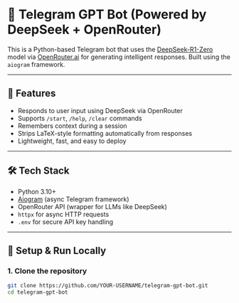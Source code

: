 # 🤖 Telegram GPT Bot (Powered by DeepSeek + OpenRouter)

This is a Python-based Telegram bot that uses the [DeepSeek-R1-Zero](https://huggingface.co/deepseek-ai/deepseek-coder) model via [OpenRouter.ai](https://openrouter.ai/) for generating intelligent responses. Built using the `aiogram` framework.

---

## 🚀 Features

- Responds to user input using DeepSeek via OpenRouter
- Supports `/start`, `/help`, `/clear` commands
- Remembers context during a session
- Strips LaTeX-style formatting automatically from responses
- Lightweight, fast, and easy to deploy

---

## 🛠 Tech Stack

- Python 3.10+
- [Aiogram](https://docs.aiogram.dev/en/latest/) (async Telegram framework)
- OpenRouter API (wrapper for LLMs like DeepSeek)
- `httpx` for async HTTP requests
- `.env` for secure API key handling

---

## 🧪 Setup & Run Locally

### 1. Clone the repository
```bash
git clone https://github.com/YOUR-USERNAME/telegram-gpt-bot.git
cd telegram-gpt-bot
